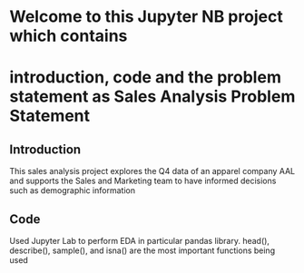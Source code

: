 # Welcome to this Jupyter NB project which contains
# introduction, code and the problem statement as Sales Analysis Problem Statement

## Introduction
This sales analysis project explores the Q4 data of an apparel company AAL and supports the Sales and Marketing team to have informed decisions
such as demographic information
## Code
Used Jupyter Lab to perform EDA in particular pandas library.
head(), describe(), sample(), and isna() are the most important functions being used
